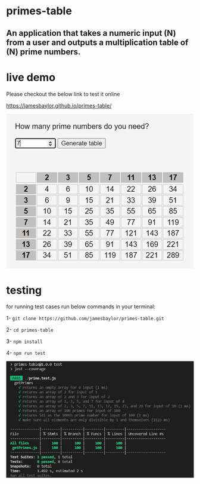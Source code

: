 # primes-table
## An application that takes a numeric input (N) from a user and outputs a multiplication table of (N) prime numbers.



# live demo 
Please checkout the below link to test it online 

https://jamesbaylor.github.io/primes-table/

![demo](demo.jpg)



# testing
for running test cases run below commands in your terminal: 

1- `git clone https://github.com/jamesbaylor/primes-table.git`

2- `cd primes-table`

3- `npm install`

4- `npm run test`


![test result](test.jpg)